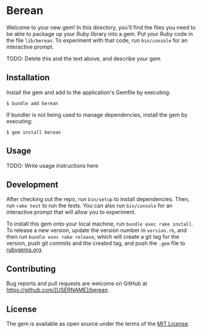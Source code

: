 # Berean

Welcome to your new gem! In this directory, you'll find the files you need to be able to package up your Ruby library into a gem. Put your Ruby code in the file `lib/berean`. To experiment with that code, run `bin/console` for an interactive prompt.

TODO: Delete this and the text above, and describe your gem

## Installation

Install the gem and add to the application's Gemfile by executing:

    $ bundle add berean

If bundler is not being used to manage dependencies, install the gem by executing:

    $ gem install berean

## Usage

TODO: Write usage instructions here

## Development

After checking out the repo, run `bin/setup` to install dependencies. Then, run `rake test` to run the tests. You can also run `bin/console` for an interactive prompt that will allow you to experiment.

To install this gem onto your local machine, run `bundle exec rake install`. To release a new version, update the version number in `version.rb`, and then run `bundle exec rake release`, which will create a git tag for the version, push git commits and the created tag, and push the `.gem` file to [rubygems.org](https://rubygems.org).

## Contributing

Bug reports and pull requests are welcome on GitHub at https://github.com/[USERNAME]/berean.

## License

The gem is available as open source under the terms of the [MIT License](https://opensource.org/licenses/MIT).
